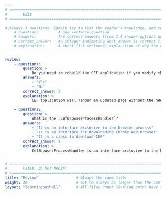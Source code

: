 ```yaml
---
# ================================================================================
#       Edit
# ================================================================================

# Always 3 questions. Should try to test the reader's knowledge, and reinforce the key points you want them to remember.
    # question:         A one sentence question
    # answers:          The correct answers (from 2-4 answer options only). Should be surrounded by quotes.
    # correct_answer:   An integer indicating what answer is correct (index starts from 0)
    # explanation:      A short (1-3 sentence) explanation of why the correct answer is correct. Can add additional context if desired


review:
    - questions:
        question: >
            Do you need to rebuild the CEF application if you modify the page to be rendered?
        answers:
            - "Yes"
            - "No"            
        correct_answer: 2
        explanation: >
            CEF application will render an updated page without the need of rebuilding the CEF application

    - questions:
        question: >
            What is the `CefBrowserProcessHandler`? 
        answers:
            - "It is an interface exclusive to the browser process"
            - "It is an interface for downloading Chrome Web Browser"
            - "It is a class to download CEF"
        correct_answer: 1
        explanation: >
            CefBrowserProcessHandler is an interface exclusive to the browser process, invoked only within that context.
            

# ================================================================================
#       FIXED, DO NOT MODIFY
# ================================================================================
title: "Review"                 # Always the same title
weight: 20                      # Set to always be larger than the content in this path
layout: "learningpathall"       # All files under learning paths have this same wrapper
---
```


